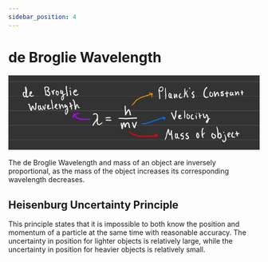 ```yaml
---
sidebar_position: 4
---
```


# de Broglie Wavelength

![de Broglie Wavelength Formula](/static/img/de-broglie-wavelength.jpg)

The de Broglie Wavelength and mass of an object are inversely proportional, as the mass of the object increases its corresponding wavelength decreases.

## Heisenburg Uncertainty Principle

This principle states that it is impossible to both know the position and momentum of a particle at the same time with reasonable accuracy. The uncertainty in position for lighter objects is relatively large, while the uncertainty in position for heavier objects is relatively small.